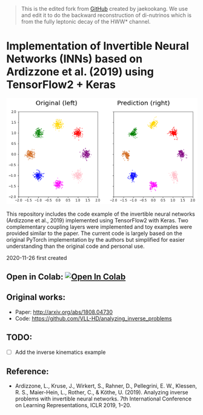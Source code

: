 > This is the edited fork from [GitHub](https://github.com/jaekookang/invertible_neural_networks) created by jaekookang.
> We use and edit it to do the backward reconstruction of di-nutrinos which is from the fully leptonic decay of the HWW* channel.

# Implementation of Invertible Neural Networks (INNs) based on Ardizzone et al. (2019) using TensorFlow2 + Keras

![gaussian_mixture](https://github.com/jaekookang/invertible_neural_networks/blob/master/result/gauss_mixture.gif)

This repository includes the code example of the invertible neural networks (Ardizzone et al., 2019) implemented using TensorFlow2 with Keras. Two complementary coupling layers were implemented and toy examples were provided similar to the paper. The current code is largely based on the original PyTorch implementation by the authors but simplified for easier understanding than the original code and personal use.

2020-11-26 first created

## Open in Colab: [![Open In Colab](https://colab.research.google.com/assets/colab-badge.svg)](https://colab.research.google.com/github/jaekookang/invertible_neural_networks/blob/master/colab_example_gaussian_mixture.ipynb)


## Original works:
- Paper: http://arxiv.org/abs/1808.04730
- Code: https://github.com/VLL-HD/analyzing_inverse_problems


## TODO:
- [ ] Add the inverse kinematics example


## Reference:
- Ardizzone, L., Kruse, J., Wirkert, S., Rahner, D., Pellegrini, E. W., Klessen, R. S., Maier-Hein, L., Rother, C., & Köthe, U. (2019). Analyzing inverse problems with invertible neural networks. 7th International Conference on Learning Representations, ICLR 2019, 1–20.
